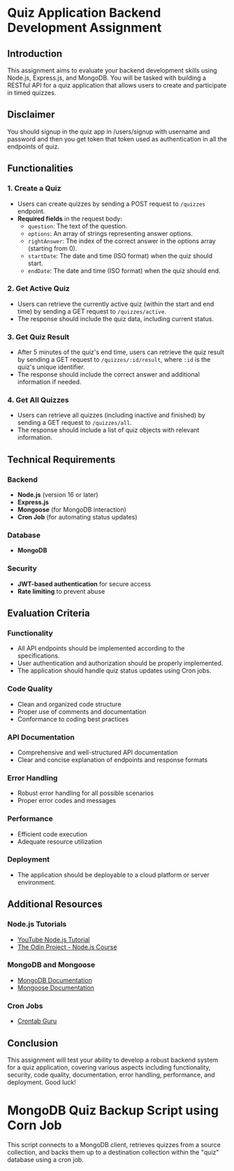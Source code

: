 # Quiz Application Backend Development Assignment

## Introduction

This assignment aims to evaluate your backend development skills using Node.js, Express.js, and MongoDB. You will be tasked with building a RESTful API for a quiz application that allows users to create and participate in timed quizzes.


## Disclaimer

You should signup in the quiz app in /users/signup with username and password and then you get token that token used as authentication in all the endpoints of quiz.


## Functionalities

### 1. Create a Quiz

- Users can create quizzes by sending a POST request to `/quizzes` endpoint.
- **Required fields** in the request body:
  - `question`: The text of the question.
  - `options`: An array of strings representing answer options.
  - `rightAnswer`: The index of the correct answer in the options array (starting from 0).
  - `startDate`: The date and time (ISO format) when the quiz should start.
  - `endDate`: The date and time (ISO format) when the quiz should end.

### 2. Get Active Quiz

- Users can retrieve the currently active quiz (within the start and end time) by sending a GET request to `/quizzes/active`.
- The response should include the quiz data, including current status.

### 3. Get Quiz Result

- After 5 minutes of the quiz's end time, users can retrieve the quiz result by sending a GET request to `/quizzes/:id/result`, where `:id` is the quiz's unique identifier.
- The response should include the correct answer and additional information if needed.

### 4. Get All Quizzes

- Users can retrieve all quizzes (including inactive and finished) by sending a GET request to `/quizzes/all`.
- The response should include a list of quiz objects with relevant information.

## Technical Requirements

### Backend

- **Node.js** (version 16 or later)
- **Express.js**
- **Mongoose** (for MongoDB interaction)
- **Cron Job** (for automating status updates)

### Database

- **MongoDB**

### Security

- **JWT-based authentication** for secure access
- **Rate limiting** to prevent abuse

## Evaluation Criteria

### Functionality

- All API endpoints should be implemented according to the specifications.
- User authentication and authorization should be properly implemented.
- The application should handle quiz status updates using Cron jobs.

### Code Quality

- Clean and organized code structure
- Proper use of comments and documentation
- Conformance to coding best practices

### API Documentation

- Comprehensive and well-structured API documentation
- Clear and concise explanation of endpoints and response formats

### Error Handling

- Robust error handling for all possible scenarios
- Proper error codes and messages

### Performance

- Efficient code execution
- Adequate resource utilization

### Deployment

- The application should be deployable to a cloud platform or server environment.

## Additional Resources

### Node.js Tutorials

- [YouTube Node.js Tutorial](https://m.youtube.com/watch?v=fBNz5xF-Kx4)
- [The Odin Project - Node.js Course](https://www.theodinproject.com/paths/full-stack-javascript/courses/nodejs)

### MongoDB and Mongoose

- [MongoDB Documentation](https://www.mongodb.com/docs/)
- [Mongoose Documentation](https://mongoosejs.com/docs/)

### Cron Jobs

- [Crontab Guru](https://crontab.guru/)

## Conclusion

This assignment will test your ability to develop a robust backend system for a quiz application, covering various aspects including functionality, security, code quality, documentation, error handling, performance, and deployment. Good luck!


# MongoDB Quiz Backup Script using Corn Job

This script connects to a MongoDB client, retrieves quizzes from a source collection, and backs them up to a destination collection within the "quiz" database using a cron job.


